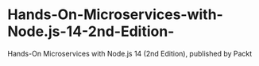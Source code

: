 # Hands-On-Microservices-with-Node.js-14-2nd-Edition-
Hands-On Microservices with Node.js 14 (2nd Edition), published by Packt
